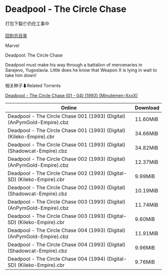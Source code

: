 # Deadpool - The Circle Chase

打包下载📦仍在工事中

[回到总目录](/Catalogs.md)

Marvel

Deadpool: The Circle Chase

Deadpool must make his way through a battalion of mercenaries in Sarajevo, Yugoslavia. Little does he know that Weapon X is lying in wait to take him down!





相关种子⬇Related Torrents

[Deadpool - The Circle Chase (01 - 04) (1993) (Minutemen-XxxX)](https://github.com/alicewish/markdown/blob/master/torrent/Deadpool---The-Circle-Chase--01---04---1993---Minutemen-XxxX.md)

Online | Download
--- | ---
Deadpool - The Circle Chase 001 (1993) (Digital) (AnPymGold-Empire).cbz | 11.60MiB
Deadpool - The Circle Chase 001 (1993) (Digital) (Kileko-Empire).cbr | 34.66MiB
Deadpool - The Circle Chase 001 (1993) (Digital) (Shadowcat-Empire).cbz | 34.82MiB
Deadpool - The Circle Chase 002 (1993) (Digital) (AnPymGold-Empire).cbz | 12.37MiB
Deadpool - The Circle Chase 002 (1993) (Digital-SD) (Kileko-Empire).cbr | 9.99MiB
Deadpool - The Circle Chase 002 (1993) (Digital) (Shadowcat-Empire).cbz | 10.19MiB
Deadpool - The Circle Chase 003 (1993) (Digital) (AnPymGold-Empire).cbz | 11.74MiB
Deadpool - The Circle Chase 003 (1993) (Digital-SD) (Kileko-Empire).cbr | 9.60MiB
Deadpool - The Circle Chase 004 (1993) (Digital) (AnPymGold-Empire).cbz | 11.91MiB
Deadpool - The Circle Chase 004 (1993) (Digital) (Shadowcat-Empire).cbz | 9.96MiB
Deadpool - The Circle Chase 004 (1994) (Digital-SD) (Kileko-Empire).cbr | 9.76MiB